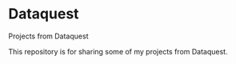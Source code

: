 # Dataquest
Projects from Dataquest

This repository is for sharing some of my projects from Dataquest.
